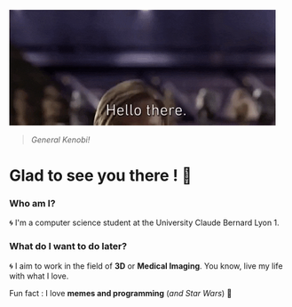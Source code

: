 ![](hellothere.gif)
>*General Kenobi!*

# Glad to see you there ! :raised_hands:  

### Who am I?
:cyclone: I'm a computer science student at the University Claude Bernard Lyon 1.  

### What do I want to do later?
:cyclone: I aim to work in the field of __3D__ or __Medical Imaging__. You know, live my life with what I love.  

Fun fact : I love __memes and programming__ (*and Star Wars*) :dizzy:  

<!--
**AlexTheHugMachine/AlexTheHugMachine** is a ✨ _special_ ✨ repository because its `README.md` (this file) appears on your GitHub profile.

Here are some ideas to get you started:

- 🔭 I’m currently working on ...
- 🌱 I’m currently learning ...
- 👯 I’m looking to collaborate on ...
- 🤔 I’m looking for help with ...
- 💬 Ask me about ...
- 📫 How to reach me: ...
- 😄 Pronouns: ...
- ⚡ Fun fact: ...
-->
